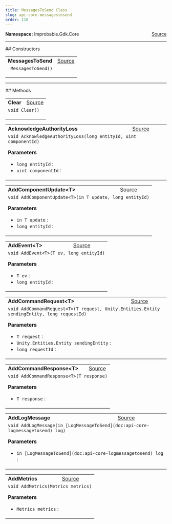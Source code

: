 ```yaml
---
title: MessagesToSend Class
slug: api-core-messagestosend
order: 110
---
```


<p><b>Namespace:</b> Improbable.Gdk.Core<span style="float: right"><a href="https://www.github.com/spatialos/gdk-for-unity/blob/0.3.3/workers/unity/Packages/io.improbable.gdk.core/Worker/MessagesToSend.cs/#L10">Source</a></span></p>












</p>
<hr style="width:100%; border-top-color:#d8d8d8" />
## Constructors


</p>


<table class="io-api-doc">    <tr>        <td class="io-api-doc-name"><a id="messagestosend"></a><b>MessagesToSend</b></td>        <td class="io-api-doc-source"><a href="https://www.github.com/spatialos/gdk-for-unity/blob/0.3.3/workers/unity/Packages/io.improbable.gdk.core/Worker/MessagesToSend.cs/#L40">Source</a></td>    </tr>    <tr>        <td class="io-api-doc-content" colspan="2"><code> MessagesToSend()</code></p></td>    </tr></table>



</p>
<hr style="width:100%; border-top-color:#d8d8d8" />
## Methods


</p>


<table class="io-api-doc">    <tr>        <td class="io-api-doc-name"><a id="clear"></a><b>Clear</b></td>        <td class="io-api-doc-source"><a href="https://www.github.com/spatialos/gdk-for-unity/blob/0.3.3/workers/unity/Packages/io.improbable.gdk.core/Worker/MessagesToSend.cs/#L95">Source</a></td>    </tr>    <tr>        <td class="io-api-doc-content" colspan="2"><code>void Clear()</code></p></td>    </tr></table>
<table class="io-api-doc">    <tr>        <td class="io-api-doc-name"><a id="acknowledgeauthorityloss-long-uint"></a><b>AcknowledgeAuthorityLoss</b></td>        <td class="io-api-doc-source"><a href="https://www.github.com/spatialos/gdk-for-unity/blob/0.3.3/workers/unity/Packages/io.improbable.gdk.core/Worker/MessagesToSend.cs/#L112">Source</a></td>    </tr>    <tr>        <td class="io-api-doc-content" colspan="2"><code>void AcknowledgeAuthorityLoss(long entityId, uint componentId)</code></p></p><b>Parameters</b><ul><li><code>long entityId</code> : </li><li><code>uint componentId</code> : </li></ul></td>    </tr></table>
<table class="io-api-doc">    <tr>        <td class="io-api-doc-name"><a id="addcomponentupdate-t-in-t-long"></a><b>AddComponentUpdate&lt;T&gt;</b></td>        <td class="io-api-doc-source"><a href="https://www.github.com/spatialos/gdk-for-unity/blob/0.3.3/workers/unity/Packages/io.improbable.gdk.core/Worker/MessagesToSend.cs/#L117">Source</a></td>    </tr>    <tr>        <td class="io-api-doc-content" colspan="2"><code>void AddComponentUpdate&lt;T&gt;(in T update, long entityId)</code></p></p><b>Parameters</b><ul><li><code>in T update</code> : </li><li><code>long entityId</code> : </li></ul></td>    </tr></table>
<table class="io-api-doc">    <tr>        <td class="io-api-doc-name"><a id="addevent-t-t-long"></a><b>AddEvent&lt;T&gt;</b></td>        <td class="io-api-doc-source"><a href="https://www.github.com/spatialos/gdk-for-unity/blob/0.3.3/workers/unity/Packages/io.improbable.gdk.core/Worker/MessagesToSend.cs/#L127">Source</a></td>    </tr>    <tr>        <td class="io-api-doc-content" colspan="2"><code>void AddEvent&lt;T&gt;(T ev, long entityId)</code></p></p><b>Parameters</b><ul><li><code>T ev</code> : </li><li><code>long entityId</code> : </li></ul></td>    </tr></table>
<table class="io-api-doc">    <tr>        <td class="io-api-doc-name"><a id="addcommandrequest-t-t-unity-entities-entity-long"></a><b>AddCommandRequest&lt;T&gt;</b></td>        <td class="io-api-doc-source"><a href="https://www.github.com/spatialos/gdk-for-unity/blob/0.3.3/workers/unity/Packages/io.improbable.gdk.core/Worker/MessagesToSend.cs/#L136">Source</a></td>    </tr>    <tr>        <td class="io-api-doc-content" colspan="2"><code>void AddCommandRequest&lt;T&gt;(T request, Unity.Entities.Entity sendingEntity, long requestId)</code></p></p><b>Parameters</b><ul><li><code>T request</code> : </li><li><code>Unity.Entities.Entity sendingEntity</code> : </li><li><code>long requestId</code> : </li></ul></td>    </tr></table>
<table class="io-api-doc">    <tr>        <td class="io-api-doc-name"><a id="addcommandresponse-t-t"></a><b>AddCommandResponse&lt;T&gt;</b></td>        <td class="io-api-doc-source"><a href="https://www.github.com/spatialos/gdk-for-unity/blob/0.3.3/workers/unity/Packages/io.improbable.gdk.core/Worker/MessagesToSend.cs/#L142">Source</a></td>    </tr>    <tr>        <td class="io-api-doc-content" colspan="2"><code>void AddCommandResponse&lt;T&gt;(T response)</code></p></p><b>Parameters</b><ul><li><code>T response</code> : </li></ul></td>    </tr></table>
<table class="io-api-doc">    <tr>        <td class="io-api-doc-name"><a id="addlogmessage-in-logmessagetosend"></a><b>AddLogMessage</b></td>        <td class="io-api-doc-source"><a href="https://www.github.com/spatialos/gdk-for-unity/blob/0.3.3/workers/unity/Packages/io.improbable.gdk.core/Worker/MessagesToSend.cs/#L149">Source</a></td>    </tr>    <tr>        <td class="io-api-doc-content" colspan="2"><code>void AddLogMessage(in [LogMessageToSend](doc:api-core-logmessagetosend) log)</code></p></p><b>Parameters</b><ul><li><code>in [LogMessageToSend](doc:api-core-logmessagetosend) log</code> : </li></ul></td>    </tr></table>
<table class="io-api-doc">    <tr>        <td class="io-api-doc-name"><a id="addmetrics-metrics"></a><b>AddMetrics</b></td>        <td class="io-api-doc-source"><a href="https://www.github.com/spatialos/gdk-for-unity/blob/0.3.3/workers/unity/Packages/io.improbable.gdk.core/Worker/MessagesToSend.cs/#L154">Source</a></td>    </tr>    <tr>        <td class="io-api-doc-content" colspan="2"><code>void AddMetrics(Metrics metrics)</code></p></p><b>Parameters</b><ul><li><code>Metrics metrics</code> : </li></ul></td>    </tr></table>




